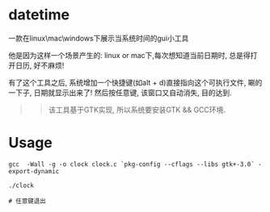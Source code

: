 # datetime
一款在linux\mac\windows下展示当系统时间的gui小工具

他是因为这样一个场景产生的: linux or mac下,每次想知道当前日期时, 总是得打开日历, 好不麻烦!

有了这个工具之后, 系统增加一个快捷键(如alt + d)直接指向这个可执行文件, 唰的一下子, 日期就显示出来了! 然后按任意键, 该窗口又自动消失, 目的达到.

>> 该工具基于GTK实现, 所以系统要安装GTK && GCC环境.

# Usage

```
gcc  -Wall -g -o clock clock.c `pkg-config --cflags --libs gtk+-3.0` -export-dynamic

./clock

# 任意键退出
```
